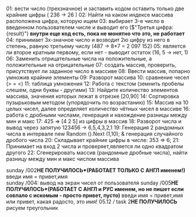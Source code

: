 ﻿01:  вести число (трехзначное) и заставить кодом оставить только две крайние цифры ( 236 -> 26 )
02:  Найти на каком индексе массива расположена цифра, которую ищем
03:  выбирает 3-e число в введенном пользователем числе и выводит его  ($"Третья цифра: {result}") **внутри еще код есть, пока не монятно что это, не работает**
04:  принимает 3х-значное число и возводит 2ю цифру из него в степень, равную третьему числу (487 -> 8*7 = 2 097 152)
05:  является ли второе кратным первому, если нет - выводит остаток (16, 5 -> нет, 1)
06:  Заменить отрицательные числа на положительные, а положительные на отрицательные
07:  создать массив, проверить, присутствует ли заданное число в массиве
08:  Ввести массив, попарно умножив крайние элементы 
09:  Разворот массива
10:  сравнение чесел (> = <)
11:  таблица умножения
12:  Работа с текстом (земнить пробелы слешем, одни буквы - другими)
13:  Найдите количество элементов массива, значения которых лежат в отрезке [20,90]
14:  Сортировка пузырьковым методом (упорядочить по возрастанию)
15:  Массив на 10 целых чисел, далее определяет количество чётных чисел в массиве
16:  работа с дробными числами, генерация и нахождение разницы между мин и макс
17:  425 => [4 2 5] из цифры в массив
18:  Разворот числа и вывод через запятую 123456 -> 6,5,4,3,2,1
19:  Генерация 2 рандомных числа в интервале new Random ().Next (1,10); & генерация случайного дробого числа
20:  Cкладывает крайние цифры в числе: 353 => 6;
21:  Принимает на вход 2 числа и проверяет,является ли одно квадратом другого
22:  Сгенерировать массив (рандомные  дробные числа), найти разницу между мин и макс числом массива




sunday /002**НЕ ПОЛУЧИЛОСЬ*(РАБОТАЕТ ТОЛЬКО С АНГЛ именем!)**   введи имя = привет,имя  
sunday /004: вывод на экран чисел от пользователя
sunday /005**НЕ ПОЛУЧИЛОСЬ*(РАБОТАЕТ С АНГЛ и РУС именем, но не пишет если совпало с искомым - просто привет, пусто)** введи имя = привет,имя или привет, какая радосто, это имя! 
05.12 / task 2**НЕ ПОЛУЧИЛОСЬ** рисуем треугольник

